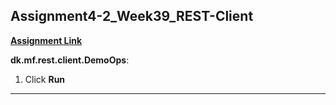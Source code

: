## Assignment4-2_Week39_REST-Client
**[Assignment Link](https://datsoftlyngby.github.io/soft2020fall/resources/2c766782-REST-Exercises.pdf)**  

**dk.mf.rest.client.DemoOps**:  
1. Click **Run**
***